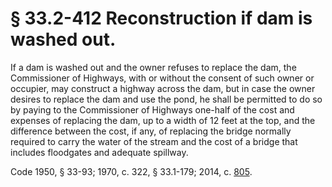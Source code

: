 # § 33.2-412 Reconstruction if dam is washed out.

<p>If a dam is washed out and the owner refuses to replace the dam, the Commissioner of Highways, with or without the consent of such owner or occupier, may construct a highway across the dam, but in case the owner desires to replace the dam and use the pond, he shall be permitted to do so by paying to the Commissioner of Highways one-half of the cost and expenses of replacing the dam, up to a width of 12 feet at the top, and the difference between the cost, if any, of replacing the bridge normally required to carry the water of the stream and the cost of a bridge that includes floodgates and adequate spillway.</p><p>Code 1950, § 33-93; 1970, c. 322, § 33.1-179; 2014, c. <a href='http://lis.virginia.gov/cgi-bin/legp604.exe?141+ful+CHAP0805'>805</a>.</p>